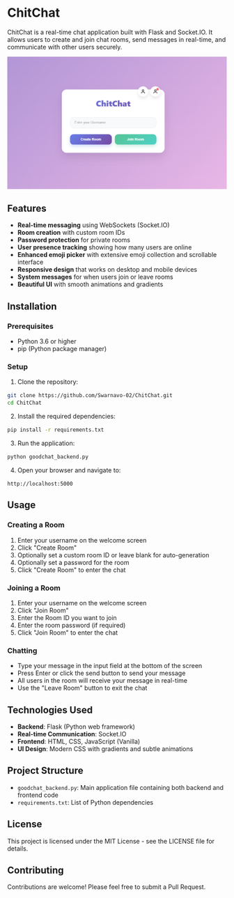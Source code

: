 # ChitChat

ChitChat is a real-time chat application built with Flask and Socket.IO. It allows users to create and join chat rooms, send messages in real-time, and communicate with other users securely.

![ChitChat Screenshot](SS1.png)

## Features

- **Real-time messaging** using WebSockets (Socket.IO)
- **Room creation** with custom room IDs
- **Password protection** for private rooms
- **User presence tracking** showing how many users are online
- **Enhanced emoji picker** with extensive emoji collection and scrollable interface
- **Responsive design** that works on desktop and mobile devices
- **System messages** for when users join or leave rooms
- **Beautiful UI** with smooth animations and gradients

## Installation

### Prerequisites

- Python 3.6 or higher
- pip (Python package manager)

### Setup

1. Clone the repository:

```bash
git clone https://github.com/Swarnavo-02/ChitChat.git
cd ChitChat
```

2. Install the required dependencies:

```bash
pip install -r requirements.txt
```

3. Run the application:

```bash
python goodchat_backend.py
```

4. Open your browser and navigate to:

```
http://localhost:5000
```

## Usage

### Creating a Room

1. Enter your username on the welcome screen
2. Click "Create Room"
3. Optionally set a custom room ID or leave blank for auto-generation
4. Optionally set a password for the room
5. Click "Create Room" to enter the chat

### Joining a Room

1. Enter your username on the welcome screen
2. Click "Join Room"
3. Enter the Room ID you want to join
4. Enter the room password (if required)
5. Click "Join Room" to enter the chat

### Chatting

- Type your message in the input field at the bottom of the screen
- Press Enter or click the send button to send your message
- All users in the room will receive your message in real-time
- Use the "Leave Room" button to exit the chat

## Technologies Used

- **Backend**: Flask (Python web framework)
- **Real-time Communication**: Socket.IO
- **Frontend**: HTML, CSS, JavaScript (Vanilla)
- **UI Design**: Modern CSS with gradients and subtle animations

## Project Structure

- `goodchat_backend.py`: Main application file containing both backend and frontend code
- `requirements.txt`: List of Python dependencies

## License

This project is licensed under the MIT License - see the LICENSE file for details.

## Contributing

Contributions are welcome! Please feel free to submit a Pull Request.
